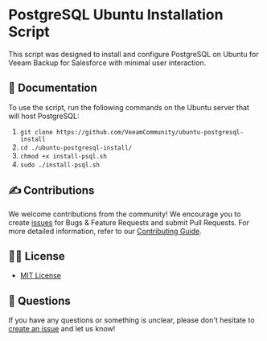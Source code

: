 # PostgreSQL Ubuntu Installation Script

This script was designed to install and configure PostgreSQL on Ubuntu for Veeam Backup for Salesforce with minimal user interaction.

## 📗 Documentation

To use the script, run the following commands on the Ubuntu server that will host PostgreSQL:
1. `git clone https://github.com/VeeamCommunity/ubuntu-postgresql-install`
2. `cd ./ubuntu-postgresql-install/`
3. `chmod +x install-psql.sh`
4. `sudo ./install-psql.sh`

## ✍ Contributions

We welcome contributions from the community! We encourage you to create [issues](https://github.com/VeeamCommunity/ubuntu-postgresql-install/issues/new/choose) for Bugs & Feature Requests and submit Pull Requests. For more detailed information, refer to our [Contributing Guide](CONTRIBUTING.md).

## 🤝🏾 License

* [MIT License](LICENSE)

## 🤔 Questions

If you have any questions or something is unclear, please don't hesitate to [create an issue](https://github.com/VeeamCommunity/ubuntu-postgresql-install/issues/new/choose) and let us know!
